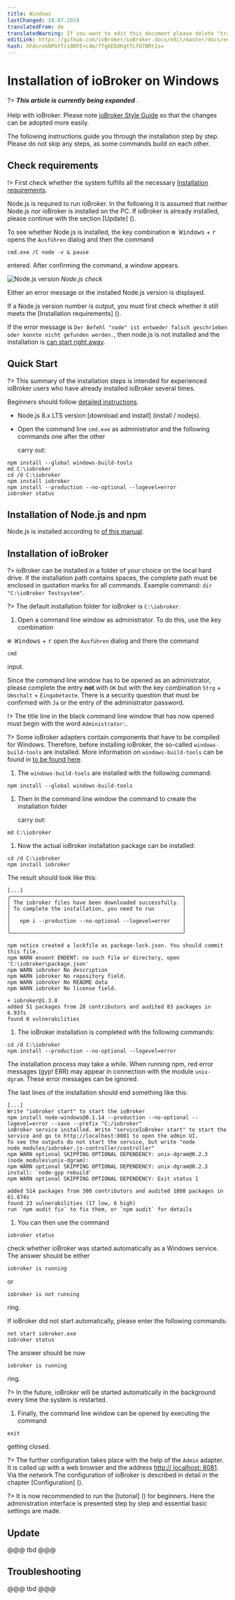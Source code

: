 ```yaml
---
title: Windows
lastChanged: 18.07.2019
translatedFrom: de
translatedWarning: If you want to edit this document please delete "translatedFrom" field, elsewise this document will be translated automatically again
editLink: https://github.com/ioBroker/ioBroker.docs/edit/master/docs/en/install/windows.md
hash: XFdcrokNPGtTri8RFE+c4m/7TgKEDdKqtTLfO7BRt1s=
---
```

# Installation of ioBroker on Windows
?> ***This article is currently being expanded*** .<br><br> Help with ioBroker. Please note [ioBroker Style Guide](community/styleguidedoc) so that the changes can be adopted more easily.

The following instructions guide you through the installation step by step. Please do not skip any steps, as some commands build on each other.

## Check requirements
!> First check whether the system fulfills all the necessary [Installation requirements](install/requirements).

Node.js is required to run ioBroker. In the following it is assumed that neither Node.js nor ioBroker is installed on the PC. If ioBroker is already installed, please continue with the section [Update] ().

To see whether Node.js is installed, the key combination <kbd>⊞ Windows</kbd> + <kbd>r</kbd> opens the `Ausführen` dialog and then the command

```
cmd.exe /C node -v & pause
```

entered. After confirming the command, a window appears.

![Node.js version](../../de/install/media/w02nodecheck.png) *Node.js check*

Either an error message or the installed Node.js version is displayed.

If a Node.js version number is output, you must first check whether it still meets the [Installation requirements] ().

If the error message is `Der Befehl "node" ist entweder falsch geschrieben oder konnte nicht gefunden werden.`, then node.js is not installed and the installation is [can start right away](#nodeinst).

## Quick Start
?> This summary of the installation steps is intended for experienced ioBroker users who have already installed ioBroker several times.

Beginners should follow [detailed instructions](#nodeinst).

* Node.js 8.x LTS version [download and install] (install / nodejs).
* Open the command line `cmd.exe` as administrator and the following commands one after the other

  carry out:

```
npm install --global windows-build-tools
md C:\iobroker
cd /d C:\iobroker
npm install iobroker
npm install --production --no-optional --logevel=error
iobroker status
```

<div id="nodeinst"></div>

## Installation of Node.js and npm
Node.js is installed according to [of this manual](install/nodejs).

## Installation of ioBroker
?> ioBroker can be installed in a folder of your choice on the local hard drive. If the installation path contains spaces, the complete path must be enclosed in quotation marks for all commands.
Example command: `dir "C:\ioBroker Testsystem"`.

?> The default installation folder for ioBroker is `C:\iobroker`.

1. Open a command line window as administrator. To do this, use the key combination

<kbd>⊞ Windows</kbd> + <kbd>r</kbd> open the `Ausführen` dialog and there the command

```
cmd
```

   input.

Since the command line window has to be opened as an administrator, please complete the entry **not** with `OK` but with the key combination `Strg` + `Umschalt` + `Eingabetaste`. There is a security question that must be confirmed with `Ja` or the entry of the administrator password.

!> The title line in the black command line window that has now opened must begin with the word `Administrator:`.

?> Some ioBroker adapters contain components that have to be compiled for Windows. Therefore, before installing ioBroker, the so-called `windows-build-tools` are installed. More information on `windows-build-tools` can be found in [to be found here](https://github.com/felixrieseberg/windows-build-tools).

1. The `windows-build-tools` are installed with the following command:

```
npm install --global windows-build-tools
```

1. Then in the command line window the command to create the installation folder

   carry out:

```
md C:\iobroker
```

1. Now the actual ioBroker installation package can be installed:

```
cd /d C:\iobroker
npm install iobroker
```

   The result should look like this:

```
[...]
╭───────────────────────────────────────────────────────╮
│ The iobroker files have been downloaded successfully. │
│ To complete the installation, you need to run         │
│                                                       │
│   npm i --production --no-optional --logevel=error    │
│                                                       │
╰───────────────────────────────────────────────────────╯

npm notice created a lockfile as package-lock.json. You should commit this file.
npm WARN enoent ENOENT: no such file or directory, open 'C:\iobroker\package.json'
npm WARN iobroker No description
npm WARN iobroker No repository field.
npm WARN iobroker No README data
npm WARN iobroker No license field.

+ iobroker@1.3.0
added 51 packages from 28 contributors and audited 83 packages in 6.937s
found 0 vulnerabilities
```

1. The ioBroker installation is completed with the following commands:

```
cd /d C:\iobroker
npm install --production --no-optional --logevel=error
```

The installation process may take a while. When running npm, red error messages (gyp! ERR) may appear in connection with the module `unix-dgram`. These error messages can be ignored.

   The last lines of the installation should end something like this:

```
[...]
Write "iobroker start" to start the ioBroker
npm install node-windows@0.1.14 --production --no-optional --logevel=error --save --prefix "C:/iobroker"
ioBroker service installed. Write "serviceIoBroker start" to start the service and go to http://localhost:8081 to open the admin UI.
To see the outputs do not start the service, but write "node node_modules/iobroker.js-controller/controller"
npm WARN optional SKIPPING OPTIONAL DEPENDENCY: unix-dgram@0.2.3 (node_modules\unix-dgram):
npm WARN optional SKIPPING OPTIONAL DEPENDENCY: unix-dgram@0.2.3 install: `node-gyp rebuild`
npm WARN optional SKIPPING OPTIONAL DEPENDENCY: Exit status 1

added 514 packages from 300 contributors and audited 1808 packages in 61.874s
found 23 vulnerabilities (17 low, 6 high)
run `npm audit fix` to fix them, or `npm audit` for details
```

1. You can then use the command

```
iobroker status
```

check whether ioBroker was started automatically as a Windows service.
The answer should be either

```
iobroker is running
```

   or

```
iobroker is not running
```

   ring.

   If ioBroker did not start automatically, please enter the following commands:

```
net start iobroker.exe
iobroker status
```

   The answer should be now

```
iobroker is running
```

   ring.

?> In the future, ioBroker will be started automatically in the background every time the system is restarted.

1. Finally, the command line window can be opened by executing the command

```
exit
```

   getting closed.

?> The further configuration takes place with the help of the `Admin` adapter. It is called up with a web browser and the address [http:// localhost: 8081](http://localhost:8081). Via the network The configuration of ioBroker is described in detail in the chapter [Configuration] ().

?> It is now recommended to run the [tutorial] () for beginners. Here the administration interface is presented step by step and essential basic settings are made.

## Update
@@@ tbd @@@

## Troubleshooting
@@@ tbd @@@
